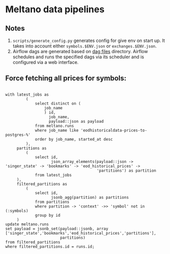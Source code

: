 # Meltano data pipelines

## Notes
1. `scripts/generate_config.py` generates config for give env on start up. It takes into account either `symbols.$ENV.json` or `exchanges.$ENV.json`.
2. Airflow dags are generated based on [dag files](meltano/orchestrate/dags) directory. Airflow schedules and runs the specified dags via its scheduler and is configured via a web interface.

## Force fetching all prices for symbols:
```postgresql

with latest_jobs as
         (
             select distinct on (
                 job_name
                 ) id,
                   job_name,
                   payload::json as payload
             from meltano.runs
             where job_name like 'eodhistoricaldata-prices-to-postgres-%'
             order by job_name, started_at desc
         ),
     partitions as
         (
             select id,
                    json_array_elements(payload::json -> 'singer_state' -> 'bookmarks' -> 'eod_historical_prices' ->
                                        'partitions') as partition
             from latest_jobs
     ),
     filtered_partitions as
         (
             select id,
                    jsonb_agg(partition) as partitions
             from partitions
             where partition -> 'context' ->> 'symbol' not in (:symbols)
             group by id
     )
update meltano.runs
set payload = jsonb_set(payload::jsonb, array ['singer_state','bookmarks','eod_historical_prices','partitions'],
                        partitions)
from filtered_partitions
where filtered_partitions.id = runs.id;
```
